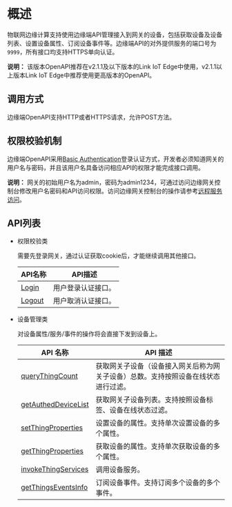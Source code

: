 # 概述

物联网边缘计算支持使用边缘端API管理接入到网关的设备，包括获取设备及设备列表、设置设备属性、订阅设备事件等。边缘端API的对外提供服务的端口号为`9999`，所有接口均支持HTTPS单向认证。

**说明：** 该版本OpenAPI推荐在v2.1.1及以下版本的Link IoT Edge中使用，v2.1.1以上版本Link IoT Edge中推荐使用更高版本的OpenAPI。

## 调用方式

边缘端OpenAPI支持HTTP或者HTTPS请求，允许POST方法。

## 权限校验机制

边缘端OpenAPI采用[Basic Authentication](https://developer.mozilla.org/en-US/docs/Web/HTTP/Authentication#Basic_authentication_scheme)登录认证方式，开发者必须知道网关的用户名与密码，并且该用户名具备访问相应API的权限才能完成接口调用。

**说明：** 网关的初始用户名为admin，密码为admin1234，可通过访问边缘网关控制台修改用户名密码和API访问权限。访问边缘网关控制台的操作请参考[远程服务访问](https://help.aliyun.com/document_detail/99135.html#h2-url-4)。

## API列表

-   权限校验类

    需要先登录网关，通过认证获取cookie后，才能继续调用其他接口。

    |API名称|API描述|
    |-----|-----|
    |[Login](/cn.zh-CN/边缘端开发指南/边缘端OpenAPI/v1.0版本/Login.md)|用户登录认证接口。|
    |[Logout](/cn.zh-CN/边缘端开发指南/边缘端OpenAPI/v1.0版本/Logout.md)|用户取消认证接口。|

-   设备管理类

    对设备属性/服务/事件的操作将会直接下发到设备上。

    |API 名称|API 描述|
    |------|------|
    |[queryThingCount](/cn.zh-CN/边缘端开发指南/边缘端OpenAPI/v1.0版本/queryThingCount.md)|获取网关子设备（设备接入网关后称为网关子设备）总数。支持按照设备在线状态进行过滤。|
    |[getAuthedDeviceList](/cn.zh-CN/边缘端开发指南/边缘端OpenAPI/v1.0版本/getAuthedDeviceList.md)|获取网关子设备列表。支持按照设备标签、设备在线状态过滤。|
    |[setThingProperties](/cn.zh-CN/边缘端开发指南/边缘端OpenAPI/v1.0版本/setThingProperties.md)|设置设备的属性。支持单次设置设备的多个属性。|
    |[getThingProperties](/cn.zh-CN/边缘端开发指南/边缘端OpenAPI/v1.0版本/getThingProperties.md)|获取设备的属性。支持单次获取设备的多个属性。|
    |[invokeThingServices](/cn.zh-CN/边缘端开发指南/边缘端OpenAPI/v1.0版本/invokeThingServices.md)|调用设备服务。|
    |[getThingsEventsInfo](/cn.zh-CN/边缘端开发指南/边缘端OpenAPI/v1.0版本/getThingsEventsInfo.md)|订阅设备事件。支持订阅多个设备的多个事件。|


